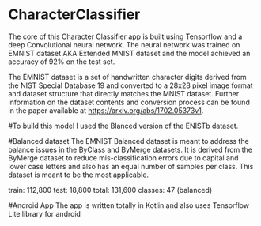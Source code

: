 # CharacterClassifier

The core of this Character Classifier app is built using Tensorflow and a deep Convolutional neural network. The neural network was trained on EMNIST dataset AKA Extended MNIST dataset and the model achieved an accuracy of 92% on the test set.

The EMNIST dataset is a set of handwritten character digits derived from the NIST Special Database 19 and converted to a 28x28 pixel image format and dataset structure that directly matches the MNIST dataset. Further information on the dataset contents and conversion process can be found in the paper available at https://arxiv.org/abs/1702.05373v1.

#To build this model I used the Blanced version of the ENISTb dataset. 

#Balanced dataset
The EMNIST Balanced dataset is meant to address the balance issues in the ByClass and ByMerge datasets. It is derived from the ByMerge dataset to reduce mis-classification errors due to capital and lower case letters and also has an equal number of samples per class. This dataset is meant to be the most applicable.

train: 112,800
test: 18,800
total: 131,600
classes: 47 (balanced)

#Android App
The app is written totally in Kotlin and also uses Tensorflow Lite library for android
